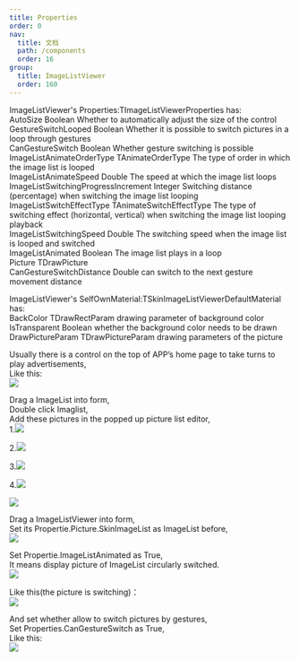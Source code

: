 ```yaml
---
title: Properties
order: 0
nav:
  title: 文档
  path: /components
  order: 16
group:
  title: ImageListViewer
  order: 160
---
```


ImageListViewer's Properties:TImageListViewerProperties has:    
AutoSize Boolean Whether to automatically adjust the size of the control  
GestureSwitchLooped Boolean Whether it is possible to switch pictures in a loop through gestures  
CanGestureSwitch Boolean Whether gesture switching is possible  
ImageListAnimateOrderType TAnimateOrderType The type of order in which the image list is looped  
ImageListAnimateSpeed Double The speed at which the image list loops  
ImageListSwitchingProgressIncrement Integer Switching distance (percentage) when switching the image list looping  
ImageListSwitchEffectType TAnimateSwitchEffectType The type of switching effect (horizontal, vertical) when switching the image list looping playback  
ImageListSwitchingSpeed Double The switching speed when the image list is looped and switched  
ImageListAnimated Boolean The image list plays in a loop  
Picture TDrawPicture  
CanGestureSwitchDistance Double can switch to the next gesture movement distance  



ImageListViewer's SelfOwnMaterial:TSkinImageListViewerDefaultMaterial has:    
BackColor TDrawRectParam drawing parameter of background color  
IsTransparent Boolean whether the background color needs to be drawn  
DrawPictureParam TDrawPictureParam drawing parameters of the picture  



Usually there is a control on the top of APP’s home page to take turns to play advertisements,  
Like this:  
![](http://www.orangeui.cn/orangeuiblog/OrangeUI/18.1.OrangeUI%E6%8E%A7%E4%BB%B6%E4%BD%BF%E7%94%A8%E8%AF%B4%E6%98%8E(%E5%9B%BE%E7%89%87%E5%88%97%E8%A1%A8%E6%9F%A5%E7%9C%8B%E6%8E%A7%E4%BB%B6ImageListViewer)(%E7%A4%BA%E4%BE%8B1%20%E9%A6%96%E9%A1%B5%E5%B9%BF%E5%91%8A%E8%BD%AE%E6%92%AD).files/image001.png)


Drag a ImageList into form,  
Double click Imaglist,  
Add these pictures in the popped up picture list editor,   
1.![](http://www.orangeui.cn/orangeuiblog/OrangeUI/18.1.OrangeUI%E6%8E%A7%E4%BB%B6%E4%BD%BF%E7%94%A8%E8%AF%B4%E6%98%8E(%E5%9B%BE%E7%89%87%E5%88%97%E8%A1%A8%E6%9F%A5%E7%9C%8B%E6%8E%A7%E4%BB%B6ImageListViewer)(%E7%A4%BA%E4%BE%8B1%20%E9%A6%96%E9%A1%B5%E5%B9%BF%E5%91%8A%E8%BD%AE%E6%92%AD).files/image003.jpg)


2.![](http://www.orangeui.cn/orangeuiblog/OrangeUI/18.1.OrangeUI%E6%8E%A7%E4%BB%B6%E4%BD%BF%E7%94%A8%E8%AF%B4%E6%98%8E(%E5%9B%BE%E7%89%87%E5%88%97%E8%A1%A8%E6%9F%A5%E7%9C%8B%E6%8E%A7%E4%BB%B6ImageListViewer)(%E7%A4%BA%E4%BE%8B1%20%E9%A6%96%E9%A1%B5%E5%B9%BF%E5%91%8A%E8%BD%AE%E6%92%AD).files/image005.jpg)


3.![](http://www.orangeui.cn/orangeuiblog/OrangeUI/18.1.OrangeUI%E6%8E%A7%E4%BB%B6%E4%BD%BF%E7%94%A8%E8%AF%B4%E6%98%8E(%E5%9B%BE%E7%89%87%E5%88%97%E8%A1%A8%E6%9F%A5%E7%9C%8B%E6%8E%A7%E4%BB%B6ImageListViewer)(%E7%A4%BA%E4%BE%8B1%20%E9%A6%96%E9%A1%B5%E5%B9%BF%E5%91%8A%E8%BD%AE%E6%92%AD).files/image007.jpg)


4.![](http://www.orangeui.cn/orangeuiblog/OrangeUI/18.1.OrangeUI%E6%8E%A7%E4%BB%B6%E4%BD%BF%E7%94%A8%E8%AF%B4%E6%98%8E(%E5%9B%BE%E7%89%87%E5%88%97%E8%A1%A8%E6%9F%A5%E7%9C%8B%E6%8E%A7%E4%BB%B6ImageListViewer)(%E7%A4%BA%E4%BE%8B1%20%E9%A6%96%E9%A1%B5%E5%B9%BF%E5%91%8A%E8%BD%AE%E6%92%AD).files/image009.jpg)

![](http://www.orangeui.cn/orangeuiblog/OrangeUI/18.1.OrangeUI%E6%8E%A7%E4%BB%B6%E4%BD%BF%E7%94%A8%E8%AF%B4%E6%98%8E(%E5%9B%BE%E7%89%87%E5%88%97%E8%A1%A8%E6%9F%A5%E7%9C%8B%E6%8E%A7%E4%BB%B6ImageListViewer)(%E7%A4%BA%E4%BE%8B1%20%E9%A6%96%E9%A1%B5%E5%B9%BF%E5%91%8A%E8%BD%AE%E6%92%AD).files/image011.png)




Drag a ImageListViewer into form,  
Set its Propertie.Picture.SkinImageList as ImageList before,  
![](http://www.orangeui.cn/orangeuiblog/OrangeUI/18.1.OrangeUI%E6%8E%A7%E4%BB%B6%E4%BD%BF%E7%94%A8%E8%AF%B4%E6%98%8E(%E5%9B%BE%E7%89%87%E5%88%97%E8%A1%A8%E6%9F%A5%E7%9C%8B%E6%8E%A7%E4%BB%B6ImageListViewer)(%E7%A4%BA%E4%BE%8B1%20%E9%A6%96%E9%A1%B5%E5%B9%BF%E5%91%8A%E8%BD%AE%E6%92%AD).files/image013.png)


Set Propertie.ImageListAnimated as True,  
It means display picture of ImageList circularly switched.  
![](http://www.orangeui.cn/orangeuiblog/OrangeUI/18.1.OrangeUI%E6%8E%A7%E4%BB%B6%E4%BD%BF%E7%94%A8%E8%AF%B4%E6%98%8E(%E5%9B%BE%E7%89%87%E5%88%97%E8%A1%A8%E6%9F%A5%E7%9C%8B%E6%8E%A7%E4%BB%B6ImageListViewer)(%E7%A4%BA%E4%BE%8B1%20%E9%A6%96%E9%A1%B5%E5%B9%BF%E5%91%8A%E8%BD%AE%E6%92%AD).files/image015.png)


Like this(the picture is switching)：  
![](http://www.orangeui.cn/orangeuiblog/OrangeUI/18.1.OrangeUI%E6%8E%A7%E4%BB%B6%E4%BD%BF%E7%94%A8%E8%AF%B4%E6%98%8E(%E5%9B%BE%E7%89%87%E5%88%97%E8%A1%A8%E6%9F%A5%E7%9C%8B%E6%8E%A7%E4%BB%B6ImageListViewer)(%E7%A4%BA%E4%BE%8B1%20%E9%A6%96%E9%A1%B5%E5%B9%BF%E5%91%8A%E8%BD%AE%E6%92%AD).files/image017.png)


And set whether allow to switch pictures by gestures,  
Set Properties.CanGestureSwitch as True,  
Like this:  
![](http://www.orangeui.cn/orangeuiblog/OrangeUI/18.1.OrangeUI%E6%8E%A7%E4%BB%B6%E4%BD%BF%E7%94%A8%E8%AF%B4%E6%98%8E(%E5%9B%BE%E7%89%87%E5%88%97%E8%A1%A8%E6%9F%A5%E7%9C%8B%E6%8E%A7%E4%BB%B6ImageListViewer)(%E7%A4%BA%E4%BE%8B1%20%E9%A6%96%E9%A1%B5%E5%B9%BF%E5%91%8A%E8%BD%AE%E6%92%AD).files/image019.png)


 


